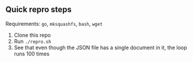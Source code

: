 ## Quick repro steps

Requirements: `go`, `mksquashfs`, `bash`, `wget`

1. Clone this repo
2. Run `./repro.sh`
3. See that even though the JSON file has a single document in it, the loop runs 100 times

